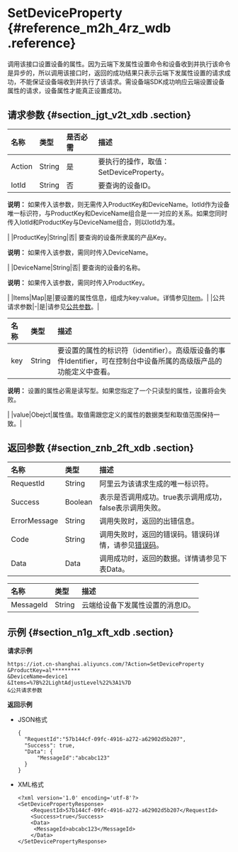 # SetDeviceProperty {#reference_m2h_4rz_wdb .reference}

调用该接口设置设备的属性。因为云端下发属性设置命令和设备收到并执行该命令是异步的，所以调用该接口时，返回的成功结果只表示云端下发属性设置的请求成功，不能保证设备端收到并执行了该请求。需设备端SDK成功响应云端设置设备属性的请求，设备属性才能真正设置成功。

## 请求参数 {#section_jgt_v2t_xdb .section}

|名称|类型|是否必需|描述|
|:-|:-|:---|:-|
|Action|String|是|要执行的操作，取值：SetDeviceProperty。|
|IotId|String|否| 要查询的设备ID。

 **说明：** 如果传入该参数，则无需传入ProductKey和DeviceName。IotId作为设备唯一标识符，与ProductKey和DeviceName组合是一一对应的关系。如果您同时传入IotId和ProductKey与DeviceName组合，则以IotId为准。

 |
|ProductKey|String|否| 要查询的设备所隶属的产品Key。

 **说明：** 如果传入该参数，需同时传入DeviceName。

 |
|DeviceName|String|否| 要查询的设备的名称。

 **说明：** 如果传入该参数，需同时传入ProductKey。

 |
|Items|Map|是|要设置的属性信息，组成为key:value。详情参见[Item](#table_omd_gft_xdb)。|
|公共请求参数|-|是|请参见[公共参数](intl.zh-CN/云端开发指南/云端API参考/公共参数.md#)。|

|名称|类型|描述|
|:-|:-|:-|
|key|String| 要设置的属性的标识符（identifier）。高级版设备的事件Identifier，可在控制台中设备所属的高级版产品的功能定义中查看。

 **说明：** 设置的属性必需是读写型。如果您指定了一个只读型的属性，设置将会失败。

 |
|value|Obejct|属性值。取值需跟您定义的属性的数据类型和取值范围保持一致。|

## 返回参数 {#section_znb_2ft_xdb .section}

|名称|类型|描述|
|:-|:-|:-|
|RequestId|String|阿里云为该请求生成的唯一标识符。|
|Success|Boolean|表示是否调用成功。true表示调用成功，false表示调用失败。|
|ErrorMessage|String|调用失败时，返回的出错信息。|
|Code|String|调用失败时，返回的错误码。错误码详情，请参见[错误码](intl.zh-CN/云端开发指南/云端API参考/错误码.md#)。|
|Data|Data|调用成功时，返回的数据。详情请参见下表Data。|

|名称|类型|描述|
|:-|:-|:-|
|MessageId|String|云端给设备下发属性设置的消息ID。|

## 示例 {#section_n1g_xft_xdb .section}

**请求示例**

```
https://iot.cn-shanghai.aliyuncs.com/?Action=SetDeviceProperty
&ProductKey=al*********
&DeviceName=device1
&Items=%7B%22LightAdjustLevel%22%3A1%7D
&公共请求参数
```

**返回示例**

-   JSON格式

    ```
    {
      "RequestId":"57b144cf-09fc-4916-a272-a62902d5b207",
      "Success": true,
      "Data": {
    	  "MessageId":"abcabc123"
      }
    }
    ```

-   XML格式

    ```
    <?xml version='1.0' encoding='utf-8'?>
    <SetDevicePropertyResponse>
        <RequestId>57b144cf-09fc-4916-a272-a62902d5b207</RequestId>
        <Success>true</Success>
        <Data>
    	 <MessageId>abcabc123</MessageId>
        </Data>
    </SetDevicePropertyResponse>
    ```


